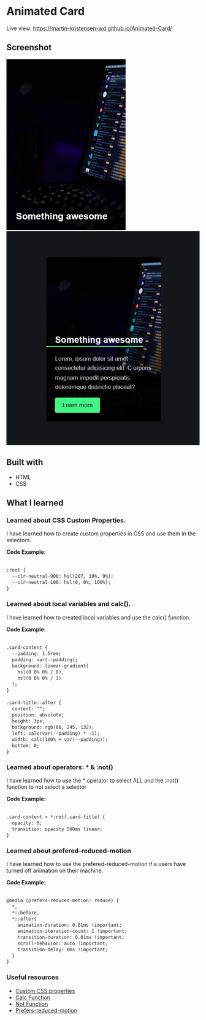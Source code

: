 # Animated Card 

Live view: https://martin-kristensen-wd.github.io/Animated-Card/


## Screenshot

![](./images/Screenshot1.png)
![](./images/Screenshot2.png)


## Built with

- HTML
- CSS 


## What I learned

### Learned about CSS Custom Properties. 

I have learned how to create custom properties in CSS and use them in the selectors. 

**Code Example:** 
<pre><code>
:root {
  --clr-neutral-900: hsl(207, 19%, 9%); 
  --clr-neutral-100: hsl(0, 0%, 100%); 
}
</code></pre>


### Learned about local variables and calc(). 

I have learned how to created local variables and use the calc() function.

**Code Example:**
<pre><code>
.card-content {
  --padding: 1.5rem; 
  padding: var(--padding);
  background: linear-gradient(
    hsl(0 0% 0% / 0), 
    hsl(0 0% 0% / 1)
  ); 
}

.card-title::after {
  content: "";
  position: absolute;
  height: 3px; 
  background: rgb(66, 245, 132);
  left: calc(var(--padding) * -1); 
  width: calc(100% + var(--padding));
  bottom: 0; 
}
</code></pre>

### Learned about operators: * & :not()

I have learned how to use the * operator to select ALL and the :not() function to not select a selector

**Code Example:**

<pre><code>
.card-content > *:not(.card-title) {
  opacity: 0;
  transition: opacity 500ms linear;
}
</code></pre>

### Learned about prefered-reduced-motion 

I have learned how to use the prefered-reduced-motion if a users have turned off animation on their machine. 

**Code Example:**
<pre><code>
@media (prefers-reduced-motion: reduce) {
  *,
  *::before, 
  *::after{
    animation-duration: 0.01ms !important;
    animation-iteration-count: 1 !important;
    transition-duration: 0.01ms !important;
    scroll-behavior: auto !important;
    transition-delay: 0ms !important;
  }
}
</code></pre>

### Useful resources

- [Custom CSS properties](https://developer.mozilla.org/en-US/docs/Web/CSS/Using_CSS_custom_properties)
- [Calc Function](https://developer.mozilla.org/en-US/docs/Web/CSS/calc())
- [Not Function](https://developer.mozilla.org/en-US/docs/Web/CSS/:not)
- [Prefers-reduced-motion](https://developer.mozilla.org/en-US/docs/Web/CSS/@media/prefers-reduced-motion)
